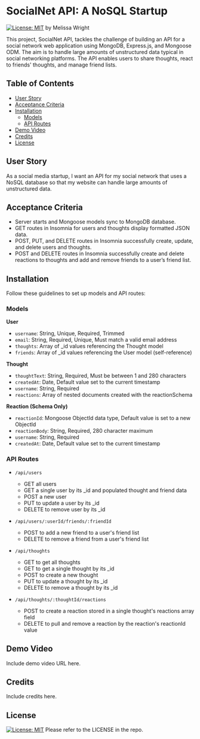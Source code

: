 # SocialNet API: A NoSQL Startup

[![License: MIT](https://img.shields.io/badge/License-MIT-yellow.svg)](https://opensource.org/licenses/MIT)
by Melissa Wright

This project, SocialNet API, tackles the challenge of building an API for a social network web application using MongoDB, Express.js, and Mongoose ODM. The aim is to handle large amounts of unstructured data typical in social networking platforms. The API enables users to share thoughts, react to friends' thoughts, and manage friend lists.

## Table of Contents

- [User Story](#user-story)
- [Acceptance Criteria](#acceptance-criteria)
- [Installation](#installation)
  - [Models](#models)
  - [API Routes](#api-routes)
- [Demo Video](#demo-video)
- [Credits](#credits)
- [License](#license)

## User Story

As a social media startup, I want an API for my social network that uses a NoSQL database so that my website can handle large amounts of unstructured data.

## Acceptance Criteria

- Server starts and Mongoose models sync to MongoDB database.
- GET routes in Insomnia for users and thoughts display formatted JSON data.
- POST, PUT, and DELETE routes in Insomnia successfully create, update, and delete users and thoughts.
- POST and DELETE routes in Insomnia successfully create and delete reactions to thoughts and add and remove friends to a user’s friend list.

## Installation

Follow these guidelines to set up models and API routes:

### Models

**User**

- `username`: String, Unique, Required, Trimmed
- `email`: String, Required, Unique, Must match a valid email address
- `thoughts`: Array of \_id values referencing the Thought model
- `friends`: Array of \_id values referencing the User model (self-reference)

**Thought**

- `thoughtText`: String, Required, Must be between 1 and 280 characters
- `createdAt`: Date, Default value set to the current timestamp
- `username`: String, Required
- `reactions`: Array of nested documents created with the reactionSchema

**Reaction (Schema Only)**

- `reactionId`: Mongoose ObjectId data type, Default value is set to a new ObjectId
- `reactionBody`: String, Required, 280 character maximum
- `username`: String, Required
- `createdAt`: Date, Default value set to the current timestamp

### API Routes

- `/api/users`

  - GET all users
  - GET a single user by its \_id and populated thought and friend data
  - POST a new user
  - PUT to update a user by its \_id
  - DELETE to remove user by its \_id

- `/api/users/:userId/friends/:friendId`

  - POST to add a new friend to a user's friend list
  - DELETE to remove a friend from a user's friend list

- `/api/thoughts`

  - GET to get all thoughts
  - GET to get a single thought by its \_id
  - POST to create a new thought
  - PUT to update a thought by its \_id
  - DELETE to remove a thought by its \_id

- `/api/thoughts/:thoughtId/reactions`
  - POST to create a reaction stored in a single thought's reactions array field
  - DELETE to pull and remove a reaction by the reaction's reactionId value

## Demo Video

Include demo video URL here.

## Credits

Include credits here.

## License

[![License: MIT](https://img.shields.io/badge/License-MIT-yellow.svg)](https://opensource.org/licenses/MIT)
Please refer to the LICENSE in the repo.
